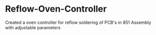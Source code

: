 # Reflow-Oven-Controller
Created a oven controller for reflow soldering of PCB's in 851 Assembly with adjustable parameters
